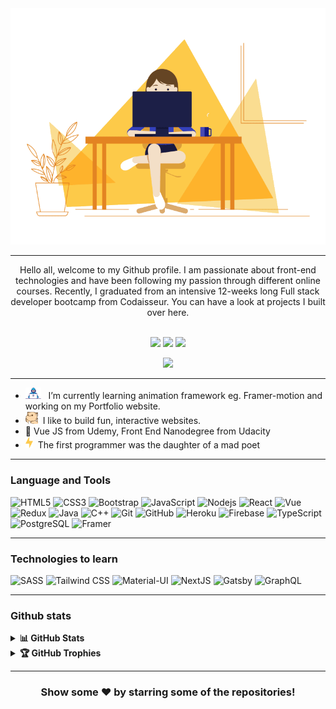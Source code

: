 <div align="center" width="50">
  <img src="https://github.com/GaurangiM/GaurangiM/blob/main/media/coding-girl.gif" alt="Coding Girl"  width="550"/>
</div>

---
<div align="center">
  Hello all, welcome to my Github profile. I am passionate about front-end technologies and have been following my passion through different online courses. Recently, I graduated from an intensive 12-weeks long Full stack developer bootcamp from Codaisseur. You can have a look at projects I built over here. 
</div>
<br>

<p align="center">
  <a href="mailto:manegaurangi89@gmail.com" target="_blank"><img height="25" src = "https://img.shields.io/badge/gmail-c14438?&style=for-the-badge&logo=gmail&logoColor=white"></a>
  <a href="https://www.linkedin.com/in/gaurangim" target="_blank"><img height="25" src = "https://img.shields.io/badge/-LinkedIn-0e76a8?style=for-the-badge&logo=Linkedin&logoColor=white"></a>
  <a href="https://gaurangim.github.io/My%20Portfolio/index.html" target="_blank"><img height="25" src = "https://img.shields.io/badge/Website-3b5998?style=for-the-badge&logo=google-chrome&logoColor=white"></a>
</p>
<p align="center"><img src="https://komarev.com/ghpvc/?username=GaurangiM&color=red"</p>

---

- <img alt="GIF" src="https://github.com/GaurangiM/GaurangiM/blob/main/media/Developer.gif" width="25" /> &nbsp; I’m currently learning animation framework eg. Framer-motion and working on my Portfolio website.<br>
- <img alt="GIF" src="https://github.com/GaurangiM/GaurangiM/blob/main/media/hyperkitty.gif?raw=true" width="20" />&nbsp; I like to build fun, interactive websites.<br>
- :gem: Vue JS from Udemy, Front End Nanodegree from Udacity<br>
- <img alt="GIF" src="https://github.com/GaurangiM/GaurangiM/blob/main/media/lightning.gif?raw=true" width="12" />&nbsp; The first programmer was the daughter of a mad poet<br>
<hr></hr>

### Language and Tools
![HTML5](https://img.shields.io/badge/-HTML5-E34F26?style=flat-square&logo=html5&logoColor=white)
![CSS3](https://img.shields.io/badge/-CSS3-1572B6?style=flat-square&logo=css3)
![Bootstrap](https://img.shields.io/badge/-Bootstrap-563D7C?style=flat-square&logo=bootstrap)
![JavaScript](https://img.shields.io/badge/-JavaScript-F7DF1E?style=flat-square&logo=javascript&logoColor=black)
![Nodejs](https://img.shields.io/badge/-Nodejs-339933?style=flat-square&logo=Node.js&logoColor=white)
![React](https://img.shields.io/badge/-React-61DAFB?style=flat-square&logo=react&logoColor=black)
![Vue](https://img.shields.io/badge/-Vue.js-4FC08D?style=flat-square&logo=vue.js&logoColor=white)
![Redux](https://img.shields.io/badge/-Redux-764ABC?style=flat-square&logo=redux)
![Java](https://img.shields.io/badge/-Java-E34A86?style=flat-square&logo=java)
![C++](https://img.shields.io/badge/-C++-00599C?style=flat-square&logo=c)
![Git](https://img.shields.io/badge/-Git-black?style=flat-square&logo=git)
![GitHub](https://img.shields.io/badge/-GitHub-181717?style=flat-square&logo=github)
![Heroku](https://img.shields.io/badge/-Heroku-430098?style=flat-square&logo=heroku)
![Firebase](https://img.shields.io/badge/-Firebase-FFCA28?style=flat-square&logo=firebase&logoColor=black)
![TypeScript](https://img.shields.io/badge/-TypeScript-007ACC?style=flat-square&logo=typescript&logoColor=white)
![PostgreSQL](https://img.shields.io/badge/-PostgreSQL-336791?style=flat-square&logo=postgresql)
![Framer](https://img.shields.io/badge/-FramerMotion-0055FF?style=flat-square&logo=framer&logoColor=white)

<hr></hr>

### Technologies to learn
![SASS](https://img.shields.io/badge/-SASS-CC6699?style=flat-square&logo=sass&logoColor=white)
![Tailwind CSS](https://img.shields.io/badge/-TailwindCSS-38B2AC?style=flat-square&logo=tailwind-css&logoColor=white)
![Material-UI](https://img.shields.io/badge/-MaterialUI-0081CB?style=flat-square&logo=material-ui)
![NextJS](https://img.shields.io/badge/-Next.js-000000?style=flat-square&logo=next.js)
![Gatsby](https://img.shields.io/badge/-Gatsby-663399?style=flat-square&logo=gatsby)
![GraphQL](https://img.shields.io/badge/-GraphQL-E10098?style=flat-square&logo=graphql)

<hr></hr>

### Github stats
<details>
  <summary><b>📊 GitHub Stats</b></summary>
  <br />
  <img height="180em" src="https://github-readme-stats.vercel.app/api?username=GaurangiM&bg_color=0D1117&title_color=f9826c&text_color=fdfdfd&icon_color=f9826c&show_icons=true&hide_border=true&&count_private=true&include_all_commits=true" />
  &nbsp;&nbsp;&nbsp;
  <img height="180em" src="https://github-readme-stats.vercel.app/api/top-langs/?username=GaurangiM&bg_color=0D1117&title_color=f9826c&text_color=fdfdfd&show_icons=true&hide_border=true&layout=compact" />
</details>

<details>
  <summary><b>🏆 GitHub Trophies</b></summary>
  <br />
  <p align="center">
    <img src="https://github-profile-trophy.vercel.app/?username=GaurangiM&row=1&column=6&margin-h=8&theme=darkhub&count_private=true&margin-w=15&no-frame=true" />
  </p>
</details>
<hr></hr>
<div align="center">
  
### Show some ❤️ by starring some of the repositories!

</div>













